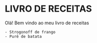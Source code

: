 
# LIVRO DE RECEITAS
Olá! Bem vindo ao meu livro de receitas

    - Strogonoff de frango
    - Purê de batata